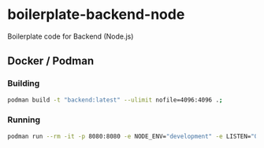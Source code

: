 # boilerplate-backend-node

Boilerplate code for Backend (Node.js)

## Docker / Podman

### Building

```bash
podman build -t "backend:latest" --ulimit nofile=4096:4096 .;
```

### Running

```bash
podman run --rm -it -p 8080:8080 -e NODE_ENV="development" -e LISTEN="0.0.0.0" -e SQL_URI="postgresql://localuser:localroot@postgresql:5432/localdb?connect_timeout=10&sslmode=disable" --network boilerplate-backend-node_appnet backend:latest;
```
